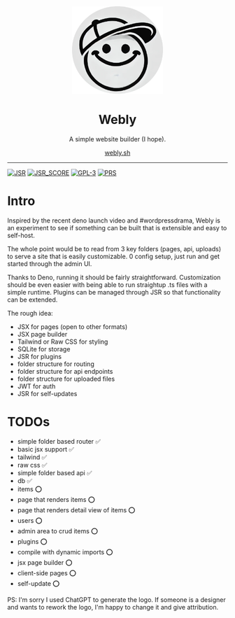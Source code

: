 <p align="center">
  <a href="https://github.com/webly/core"><img height="200" style="height: 200px" src="https://raw.githubusercontent.com/webly-sh/core/refs/heads/main/logo.png" alt="logo"></a>
  <h1 align="center">Webly</h1>
</p>
<p align="center">
A simple website builder (I hope).
</p>
<p align="center"><a href="https://webly.sh">webly.sh</a></p>
<hr/>

[![JSR](https://jsr.io/badges/@webly/core)](https://jsr.io/@webly/core)
[![JSR_SCORE](https://jsr.io/badges/@webly/core/score)](https://jsr.io/@webly/core/score)
[![GPL-3](https://img.shields.io/:license-gpl-blue.svg)](https://www.gnu.org/licenses/gpl-3.0.en.html)
[![PRS](https://img.shields.io/badge/PRs-welcome-blue.svg)](http://makeapullrequest.com)

# Intro

Inspired by the recent deno launch video and #wordpressdrama, Webly is an experiment to see if something can be built that is extensible and easy to self-host.

The whole point would be to read from 3 key folders (pages, api, uploads) to serve a site that is easily customizable. 0 config setup, just run and get started through the admin UI.

Thanks to Deno, running it should be fairly straightforward. Customization should be even easier with being able to run straightup .ts files with a simple runtime. Plugins can be managed through JSR so that functionality can be extended.

The rough idea:
- JSX for pages (open to other formats)
- JSX page builder
- Tailwind or Raw CSS for styling
- SQLite for storage
- JSR for plugins
- folder structure for routing
- folder structure for api endpoints
- folder structure for uploaded files
- JWT for auth
- JSR for self-updates

# TODOs

- simple folder based router ✅
- basic jsx support ✅
- tailwind ✅
- raw css ✅
- simple folder based api ✅
- db ✅
- items ⭕️
- page that renders items ⭕️
- page that renders detail view of items ⭕️
- users ⭕️
- admin area to crud items ⭕️
- plugins ⭕️
- compile with dynamic imports ⭕️
- jsx page builder ⭕️
- client-side pages ⭕️
- self-update ⭕️

PS: I'm sorry I used ChatGPT to generate the logo. If someone is a designer and wants to rework the logo, I'm happy to change it and give attribution.